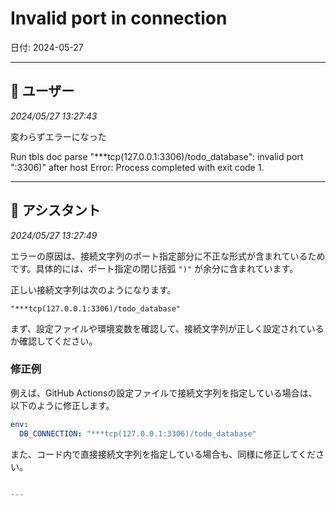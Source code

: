# Invalid port in connection

日付: 2024-05-27

---

## 👤 ユーザー
*2024/05/27 13:27:43*

変わらずエラーになった

Run tbls doc
parse "***tcp(127.0.0.1:3306)/todo_database": invalid port ":3306)" after host
Error: Process completed with exit code 1.

---

## 🤖 アシスタント
*2024/05/27 13:27:49*

エラーの原因は、接続文字列のポート指定部分に不正な形式が含まれているためです。具体的には、ポート指定の閉じ括弧 `")"` が余分に含まれています。

正しい接続文字列は次のようになります。

```
"***tcp(127.0.0.1:3306)/todo_database"
```

まず、設定ファイルや環境変数を確認して、接続文字列が正しく設定されているか確認してください。

### 修正例
例えば、GitHub Actionsの設定ファイルで接続文字列を指定している場合は、以下のように修正します。

```yaml
env:
  DB_CONNECTION: "***tcp(127.0.0.1:3306)/todo_database"
```

また、コード内で直接接続文字列を指定している場合も、同様に修正してください。

```go

---
